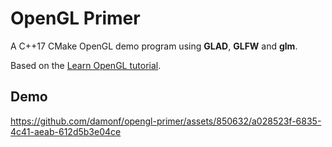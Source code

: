 # OpenGL Primer 
A C++17 CMake OpenGL demo program using **GLAD**, **GLFW** and **glm**.

Based on the [Learn OpenGL tutorial](https://learnopengl.com/Introduction).

## Demo


https://github.com/damonf/opengl-primer/assets/850632/a028523f-6835-4c41-aeab-612d5b3e04ce


